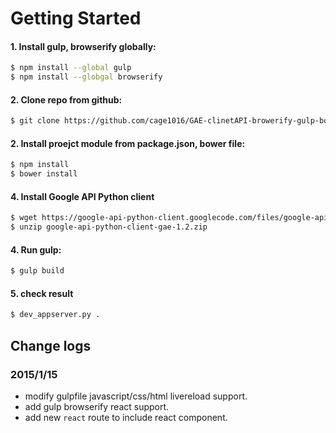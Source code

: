 # Getting Started

#### 1. Install gulp, browserify globally:

```sh
$ npm install --global gulp
$ npm install --globgal browserify
```

#### 2. Clone repo from github:

```sh
$ git clone https://github.com/cage1016/GAE-clinetAPI-browerify-gulp-boilerplates.git
```

#### 2. Install proejct module from package.json, bower file:

```sh
$ npm install
$ bower install
```

#### 4. Install Google API Python client

```sh
$ wget https://google-api-python-client.googlecode.com/files/google-api-python-client-gae-1.2.zip
$ unzip google-api-python-client-gae-1.2.zip
```

#### 4. Run gulp:

```sh
$ gulp build
```

#### 5. check result

```sh
$ dev_appserver.py .
```

## Change logs

### 2015/1/15

- modify gulpfile javascript/css/html livereload support.
- add gulp browserify react support. 
- add new `react` route to include react component.